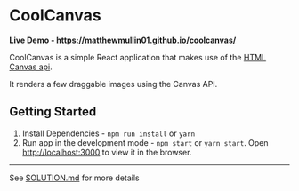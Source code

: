 # CoolCanvas

**Live Demo - https://matthewmullin01.github.io/coolcanvas/**

CoolCanvas is a simple React application that makes use of the [HTML Canvas api](https://developer.mozilla.org/en-US/docs/Web/API/Canvas_API). 

It renders a few draggable images using the Canvas API.

## Getting Started
1. Install Dependencies - `npm run install` or `yarn`
2. Run app in the development mode - `npm start` or `yarn start`. Open [http://localhost:3000](http://localhost:3000) to view it in the browser.

---

See [SOLUTION.md](./SOLUTION.md) for more details
